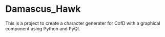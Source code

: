 # Damascus_Hawk
This is a project to create a character generater for CofD with a graphical component using Python and PyQt.
